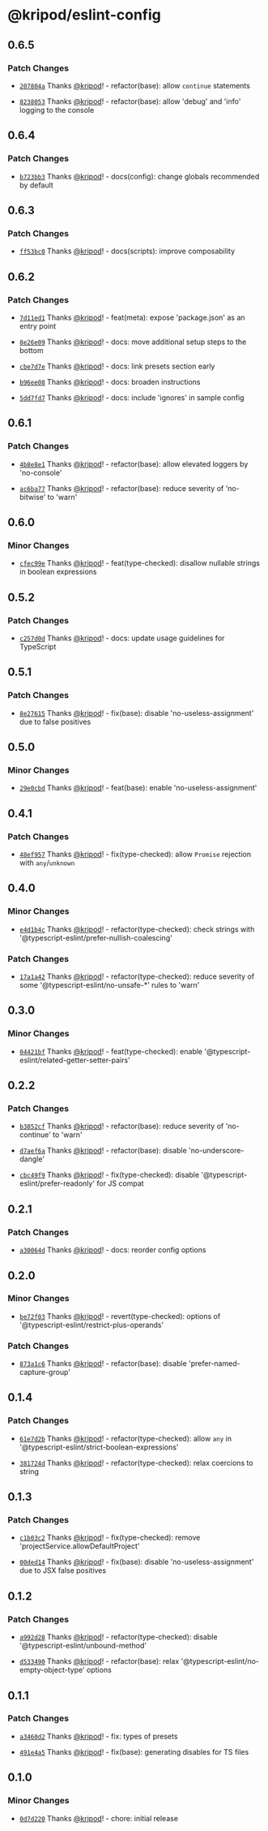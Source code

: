 # @kripod/eslint-config

## 0.6.5

### Patch Changes

- [`207804a`](https://github.com/kripod/eslint-config/commit/207804ac04ab81631422eb34e59a1f4273622ae6) Thanks [@kripod](https://github.com/kripod)! - refactor(base): allow `continue` statements

- [`8238053`](https://github.com/kripod/eslint-config/commit/8238053da3d3c29d1991753d5898c2a66625a6bc) Thanks [@kripod](https://github.com/kripod)! - refactor(base): allow 'debug' and 'info' logging to the console

## 0.6.4

### Patch Changes

- [`b723bb3`](https://github.com/kripod/eslint-config/commit/b723bb374b10eff30a12c30d1dc85d8221b759eb) Thanks [@kripod](https://github.com/kripod)! - docs(config): change globals recommended by default

## 0.6.3

### Patch Changes

- [`ff53bc0`](https://github.com/kripod/eslint-config/commit/ff53bc0e575be5300a5f7c4a3e2fbf8013194288) Thanks [@kripod](https://github.com/kripod)! - docs(scripts): improve composability

## 0.6.2

### Patch Changes

- [`7d11ed1`](https://github.com/kripod/eslint-config/commit/7d11ed19f1e73a8114c56d235930b2173f230d17) Thanks [@kripod](https://github.com/kripod)! - feat(meta): expose 'package.json' as an entry point

- [`8e26e09`](https://github.com/kripod/eslint-config/commit/8e26e0971d1a0972fa66e0dd01585659c08a1419) Thanks [@kripod](https://github.com/kripod)! - docs: move additional setup steps to the bottom

- [`cbe7d7e`](https://github.com/kripod/eslint-config/commit/cbe7d7e04096231d962a08cbb100fbb40ccfda79) Thanks [@kripod](https://github.com/kripod)! - docs: link presets section early

- [`b96ee08`](https://github.com/kripod/eslint-config/commit/b96ee0890ad816d062eeb67b6d2a2a4673b2d07b) Thanks [@kripod](https://github.com/kripod)! - docs: broaden instructions

- [`5dd7fd7`](https://github.com/kripod/eslint-config/commit/5dd7fd7d7ae1754674da80a406ecadd4906a72f7) Thanks [@kripod](https://github.com/kripod)! - docs: include 'ignores' in sample config

## 0.6.1

### Patch Changes

- [`4b8e8e1`](https://github.com/kripod/eslint-config/commit/4b8e8e1d801d8e9c096e181d9e2e66924abccdc6) Thanks [@kripod](https://github.com/kripod)! - refactor(base): allow elevated loggers by 'no-console'

- [`ac6ba77`](https://github.com/kripod/eslint-config/commit/ac6ba77f7a12f2b2954e104a9453f0221e0c434d) Thanks [@kripod](https://github.com/kripod)! - refactor(base): reduce severity of 'no-bitwise' to 'warn'

## 0.6.0

### Minor Changes

- [`cfec99e`](https://github.com/kripod/eslint-config/commit/cfec99ef1dbeb27edd04ae55f6a505a2096677ad) Thanks [@kripod](https://github.com/kripod)! - feat(type-checked): disallow nullable strings in boolean expressions

## 0.5.2

### Patch Changes

- [`c257d0d`](https://github.com/kripod/eslint-config/commit/c257d0def453923ec46e04333dd1d0bcd384cdf0) Thanks [@kripod](https://github.com/kripod)! - docs: update usage guidelines for TypeScript

## 0.5.1

### Patch Changes

- [`8e27615`](https://github.com/kripod/eslint-config/commit/8e276156105c9cdf74f4a2937dfd9e001fb90ac0) Thanks [@kripod](https://github.com/kripod)! - fix(base): disable 'no-useless-assignment' due to false positives

## 0.5.0

### Minor Changes

- [`29e0cbd`](https://github.com/kripod/eslint-config/commit/29e0cbdbe03c4c798282508533011bdb63ffa791) Thanks [@kripod](https://github.com/kripod)! - feat(base): enable 'no-useless-assignment'

## 0.4.1

### Patch Changes

- [`48ef957`](https://github.com/kripod/eslint-config/commit/48ef95704164a6bcf991dd9195eda3809dbb3f04) Thanks [@kripod](https://github.com/kripod)! - fix(type-checked): allow `Promise` rejection with `any`/`unknown`

## 0.4.0

### Minor Changes

- [`e4d1b4c`](https://github.com/kripod/eslint-config/commit/e4d1b4cc675480171fbd87a0f5f26db74b005dc5) Thanks [@kripod](https://github.com/kripod)! - refactor(type-checked): check strings with '@typescript-eslint/prefer-nullish-coalescing'

### Patch Changes

- [`17a1a42`](https://github.com/kripod/eslint-config/commit/17a1a429f499a82c9022899da6d1d8e12fe681f3) Thanks [@kripod](https://github.com/kripod)! - refactor(type-checked): reduce severity of some '@typescript-eslint/no-unsafe-\*' rules to 'warn'

## 0.3.0

### Minor Changes

- [`04421bf`](https://github.com/kripod/eslint-config/commit/04421bf17a4cccd3bda8d3d57ace63659a942d3e) Thanks [@kripod](https://github.com/kripod)! - feat(type-checked): enable '@typescript-eslint/related-getter-setter-pairs'

## 0.2.2

### Patch Changes

- [`b3852cf`](https://github.com/kripod/eslint-config/commit/b3852cf07e7200b4a0b5a48a814c32f5ff05a271) Thanks [@kripod](https://github.com/kripod)! - refactor(base): reduce severity of 'no-continue' to 'warn'

- [`d7aef6a`](https://github.com/kripod/eslint-config/commit/d7aef6a04563593680f44170f02a0e89b76e59c1) Thanks [@kripod](https://github.com/kripod)! - refactor(base): disable 'no-underscore-dangle'

- [`cbc49f9`](https://github.com/kripod/eslint-config/commit/cbc49f9a017eed2d319e8dfe114478bc5baed700) Thanks [@kripod](https://github.com/kripod)! - fix(type-checked): disable '@typescript-eslint/prefer-readonly' for JS compat

## 0.2.1

### Patch Changes

- [`a30064d`](https://github.com/kripod/eslint-config/commit/a30064db544853dc537924c89f74738da99c4608) Thanks [@kripod](https://github.com/kripod)! - docs: reorder config options

## 0.2.0

### Minor Changes

- [`be72f03`](https://github.com/kripod/eslint-config/commit/be72f03549e7727a40d48044d165a919d7757cfc) Thanks [@kripod](https://github.com/kripod)! - revert(type-checked): options of '@typescript-eslint/restrict-plus-operands'

### Patch Changes

- [`873a1c6`](https://github.com/kripod/eslint-config/commit/873a1c6ed91ed1372f4b310b4ebb3195089a3764) Thanks [@kripod](https://github.com/kripod)! - refactor(base): disable 'prefer-named-capture-group'

## 0.1.4

### Patch Changes

- [`61e7d2b`](https://github.com/kripod/eslint-config/commit/61e7d2bec273624c9a90e0e9b73e32a641da1ea2) Thanks [@kripod](https://github.com/kripod)! - refactor(type-checked): allow `any` in '@typescript-eslint/strict-boolean-expressions'

- [`381724d`](https://github.com/kripod/eslint-config/commit/381724d2a34bde55f1f2c28c7891a4206bcf7bad) Thanks [@kripod](https://github.com/kripod)! - refactor(type-checked): relax coercions to string

## 0.1.3

### Patch Changes

- [`c1b03c2`](https://github.com/kripod/eslint-config/commit/c1b03c2165a6c7fc7ceb463ccbc8da740320b52b) Thanks [@kripod](https://github.com/kripod)! - fix(type-checked): remove 'projectService.allowDefaultProject'

- [`00ded14`](https://github.com/kripod/eslint-config/commit/00ded14d8d671ac950911994a04b4b2c0829e225) Thanks [@kripod](https://github.com/kripod)! - fix(base): disable 'no-useless-assignment' due to JSX false positives

## 0.1.2

### Patch Changes

- [`a992d28`](https://github.com/kripod/eslint-config/commit/a992d28149540d78a90008c86cec819594e0a6e8) Thanks [@kripod](https://github.com/kripod)! - refactor(type-checked): disable '@typescript-eslint/unbound-method'

- [`d533490`](https://github.com/kripod/eslint-config/commit/d533490f1412b8f71002562dc9073ebd3decace4) Thanks [@kripod](https://github.com/kripod)! - refactor(base): relax '@typescript-eslint/no-empty-object-type' options

## 0.1.1

### Patch Changes

- [`a3460d2`](https://github.com/kripod/eslint-config/commit/a3460d2cbd5cf6a724ca2a884db83f6543c04cf8) Thanks [@kripod](https://github.com/kripod)! - fix: types of presets

- [`491e4a5`](https://github.com/kripod/eslint-config/commit/491e4a5950d54f4faabb90f08a7217f19e38890b) Thanks [@kripod](https://github.com/kripod)! - fix(base): generating disables for TS files

## 0.1.0

### Minor Changes

- [`0d7d220`](https://github.com/kripod/eslint-config/commit/0d7d2201ea2f3e0fcacb5fd3058ce701eb326c4e) Thanks [@kripod](https://github.com/kripod)! - chore: initial release
